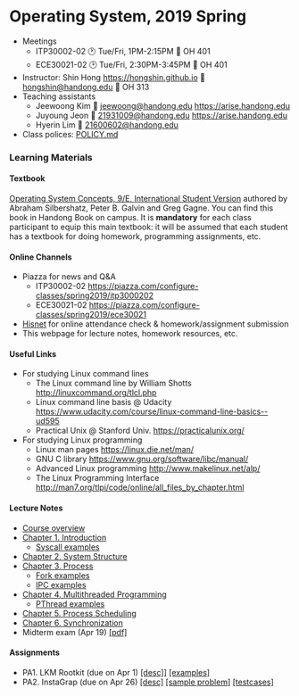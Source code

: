 # Operating System, 2019 Spring

* Meetings
  - ITP30002-02 :clock1: Tue/Fri, 1PM-2:15PM :door: OH 401
  - ECE30021-02 :clock2: Tue/Fri, 2:30PM-3:45PM :door: OH 401
* Instructor: Shin Hong https://hongshin.github.io :email: hongshin@handong.edu :door: OH 313
* Teaching assistants
  - Jeewoong Kim :email: jeewoong@handong.edu https://arise.handong.edu
  - Juyoung Jeon :email: 21931009@handong.edu https://arise.handong.edu
  - Hyerin Lim :email: 21600602@handong.edu
* Class polices: [POLICY.md](POLICY.md)

### Learning Materials ###
#### Textbook ####
[Operating System Concepts, 9/E, International Student Version](http://www.kyobobook.co.kr/product/detailViewEng.laf?ejkGb=ENG&mallGb=ENG&barcode=9781118093757&orderClick=LAG&Kc=) authored by Abraham Silbershatz, Peter B. Galvin and Greg Gagne.
You can find this book in Handong Book on campus. It is **mandatory** for
each class participant to equip this main textbook: it will be assumed that
each student has a textbook for doing homework, programming assignments, etc.

#### Online Channels ####
* Piazza for news and Q&A
    - ITP30002-02 https://piazza.com/configure-classes/spring2019/itp3000202
    - ECE30021-02 https://piazza.com/configure-classes/spring2019/ece30021
* [Hisnet](http://hisnet.handong.edu) for online attendance check & homework/assignment submission
* This webpage for lecture notes, homework resources, etc.

#### Useful Links ####
* For studying Linux command lines
    - The Linux command line by William Shotts http://linuxcommand.org/tlcl.php
    - Linux command line basis @ Udacity https://www.udacity.com/course/linux-command-line-basics--ud595
    - Practical Unix @ Stanford Univ. https://practicalunix.org/
* For studying Linux programming
    - Linux man pages https://linux.die.net/man/
    - GNU C library https://www.gnu.org/software/libc/manual/
    - Advanced Linux programming http://www.makelinux.net/alp/
    - The Linux Programming Interface http://man7.org/tlpi/code/online/all_files_by_chapter.html

#### Lecture Notes ####
* [Course overview](notes/syllabus.pdf)
* [Chapter 1. Introduction](notes/ch1-intro.pdf)
  - [Syscall examples](https://github.com/hongshin/OperatingSystem/tree/sysprog/Syscall)
* [Chapter 2. System Structure](notes/ch2-os-structure.pdf)
* [Chapter 3. Process](notes/ch3-process.pdf)
  - [Fork examples](https://github.com/hongshin/OperatingSystem/tree/sysprog/Fork)
  - [IPC examples](https://github.com/hongshin/OperatingSystem/tree/sysprog/IPC)
* [Chapter 4. Multithreaded Programming](notes/ch4-threading-wip.pdf)
  - [PThread examples](https://github.com/hongshin/OperatingSystem/tree/sysprog/Pthread)
* [Chapter 5. Process Scheduling](notes/ch5-process_scheduling.pdf)
* [Chapter 6. Synchronization](notes/ch6-synchronization-wip.pdf)
* Midterm exam (Apr 19) [[pdf]](notes/midterm.pdf)

#### Assignments ####
* PA1. LKM Rootkit (due on Apr 1) [[desc]](assignments/pa1.pdf)] [[examples]](https://github.com/hongshin/OperatingSystem/tree/sysprog/PA1)
* PA2. InstaGrap (due on Apr 26) [[desc]](assignments/pa2.pdf) [[sample problem]](assignments/problem-description.pdf) [[testcases]](assignments/testcases.zip)
